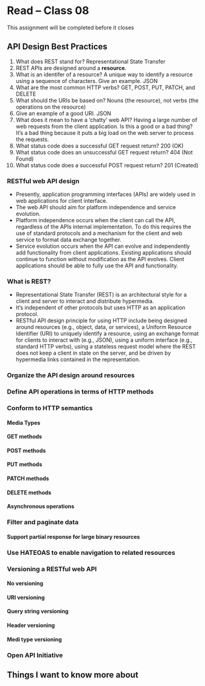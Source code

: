 # Read – Class 08
This assignment will be completed before it closes
## API Design Best Practices

1. What does REST stand for? Representational State Transfer
2. REST APIs are designed around a __resource__.
3. What is an identifer of a resource? A unique way to identify a resource using a sequence of characters. Give an example. JSON
4. What are the most common HTTP verbs? GET, POST, PUT, PATCH, and DELETE
5. What should the URIs be based on? Nouns (the resource), not verbs (the operations on the resource)
6. Give an example of a good URI. JSON
7. What does it mean to have a ‘chatty’ web API? Having a large number of web requests from the client application. Is this a good or a bad thing? It’s a bad thing because it puts a big load on the web server to process the requests.
8. What status code does a successful GET request return? 200 (OK)
9. What status code does an unsuccessful GET request return? 404 (Not Found)
10. What status code does a successful POST request return? 201 (Created)

### RESTful web API design

- Presently, application programming interfaces (APIs) are widely used in web applications for client interface.
- The web API should aim for platform independence and service evolution.
- Platform independence occurs when the client can call the API, regardless of the APIs internal implementation. To do this requires the use of standard protocols and a mechanism for the client and web service to format data exchange together.
- Service evolution occurs when the API can evolve and independently add functionality from client applications. Existing applications should continue to function without modification as the API evolves. Client applications should be able to fully use the API and functionality.

### What is REST?

- Representational State Transfer (REST) is an architectural style for a client and server to interact and distribute hypermedia. 
- It’s independent of other protocols but uses HTTP as an application protocol.
- RESTful API design principle for using HTTP include being designed around resources (e.g., object, data, or services), a Uniform Resource Identifier (URI) to uniquely identify a resource, using an exchange format for clients to interact with (e.g., JSON), using a uniform interface (e.g., standard HTTP verbs), using a stateless request model where the REST does not keep a client in state on the server, and be driven by hypermedia links contained in the representation. 

### Organize the API design around resources

### Define API operations in terms of HTTP methods

### Conform to HTTP semantics

#### Media Types

#### GET methods

#### POST methods

#### PUT methods

#### PATCH methods

#### DELETE methods

#### Asynchronous operations

### Filter and paginate data

#### Support partial response for large binary resources

### Use HATEOAS to enable navigation to related resources

### Versioning a RESTful web API

#### No versioning

#### URI versioning

#### Query string versioning

#### Header versioning

#### Medi type versioning

### Open API Initiative

## Things I want to know more about
